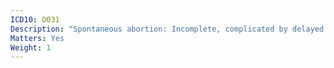 ```yaml
---
ICD10: O031
Description: "Spontaneous abortion: Incomplete, complicated by delayed or excessive haemorrhage"
Matters: Yes
Weight: 1
---
```


